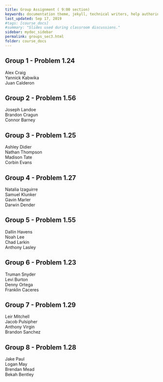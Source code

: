 ```yaml
---
title: Group Assignment ( 9:00 section)
keywords: documentation theme, jekyll, technical writers, help authoring tools, hat replacements
last_updated: Sep 17, 2019
#tags: [course_docs]
#summary: "Slides used during classroom discussions."
sidebar: mydoc_sidebar
permalink: groups_sec3.html
folder: course_docs
---
```




## Group 1  - Problem 1.24    

Alex Craig  
Yannick Kabwika  
Juan Calderon   


## Group 2  - Problem 1.56  

Joseph Landoe  
Brandon Cragun  
Connor Barney  


## Group 3  - Problem 1.25  

Ashley Didier  
Nathan Thompson  
Madison Tate  
Corbin Evans  


## Group 4  - Problem 1.27   

Natalia Izaguirre  
Samuel Klunker  
Gavin Marler  
Darwin Dender  


## Group 5  - Problem 1.55  

Dallin Havens  
Noah Lee  
Chad Larkin  
Anthony Lasley  

## Group 6 - Problem 1.23  

Truman Snyder  
Levi Burton  
Denny Ortega  
Franklin Caceres  


## Group 7 - Problem 1.29  

Leir Mitchell  
Jacob Pulsipher  
Anthony Virgin  
Brandon Sanchez  


## Group 8 - Problem 1.28  

Jake Paul  
Logan May  
Brendan Mead  
Bekah Bentley  

  
